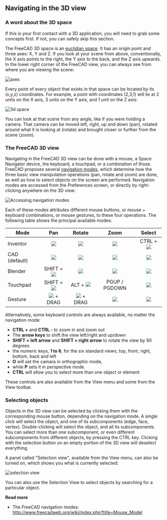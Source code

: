 ## Navigating in the 3D view

### A word about the 3D space

If this is your first contact with a 3D application, you will need to grab some concepts first. If not, you can safely skip this section.

The FreeCAD 3D space is an [euclidian space](https://en.wikipedia.org/wiki/Euclidean_space). It has an origin point and three axes: X, Y and Z. If you look at your scene from above, conventionally, the X axis points to the right, the Y axis to the back, and the Z axis upwards. In the lower right corner of the FreeCAD view, you can always see from where you are viewing the scene:

![axes](http://www.freecadweb.org/wiki/images/a/af/Axes_orientation.png) 

Every point of every object that exists in that space can be located by its (x,y,z) coordinates. For example, a point with coordinates (2,3,1) will lie at 2 units on the X axis, 3 units on the Y axis, and 1 unit on the Z axis:

![3d space](http://www.freecadweb.org/wiki/images/4/4a/3dspace_coordinates.jpg)

You can look at that scene from any angle, like if you were holding a camera. That camera can be moved left, right, up and down (pan), rotated around what it is looking at (rotate) and brought closer or further from the scene (zoom).

### The FreeCAD 3D view

Navigating in the FreeCAD 3D view can be done with a mouse, a Space Navigator device, the keyboard, a touchpad, or a combination of those. FreeCAD proposes several 
[navigation modes](http://www.freecadweb.org/wiki/index.php?title=Mouse_Model), which determine how the three basic view manipulation operations (pan, rotate and zoom) are done, as well as how to select objects on the screen are performed. Navigation modes are accessed from the Preferences screen, or directly by right-clicking anywhere on the 3D view:

![Accessing navigation modes](http://www.freecadweb.org/wiki/images/2/2e/Freecad-interface-05.jpg)

Each of these modes attributes different mouse buttons, or mouse + keyboard combinations, or mouse gestures, to these four operations. The following table shows the principal available modes:

| Mode                          | Pan           | Rotate     | Zoom      | Select     |
| ----------------------------- |:-------------:| :---------:|:---------:|:----------:|
| Inventor | ![](http://www.freecadweb.org/wiki/images/7/7e/Select-mouse.svg) | ![](http://www.freecadweb.org/wiki/images/9/92/Rotate-mouse.svg) | ![](http://www.freecadweb.org/wiki/images/b/bf/Zoom-mouse.svg) | CTRL + ![](http://www.freecadweb.org/wiki/images/7/7e/Select-mouse.svg) | 
| CAD (default) | ![](http://www.freecadweb.org/wiki/images/e/e9/Pan-mouse.svg) | ![](http://www.freecadweb.org/wiki/images/9/92/Rotate-mouse.svg) | ![](http://www.freecadweb.org/wiki/images/b/bf/Zoom-mouse.svg) | ![](http://www.freecadweb.org/wiki/images/7/7e/Select-mouse.svg) | 
| Blender | SHIFT + ![](http://www.freecadweb.org/wiki/images/e/e9/Pan-mouse.svg) | ![](http://www.freecadweb.org/wiki/images/e/e9/Pan-mouse.svg) | ![](http://www.freecadweb.org/wiki/images/b/bf/Zoom-mouse.svg) | ![](http://www.freecadweb.org/wiki/images/7/7e/Select-mouse.svg) | 
| Touchpad | SHIFT + ![](http://www.freecadweb.org/wiki/images/7/78/Touchpad.png) | ALT + ![](http://www.freecadweb.org/wiki/images/7/78/Touchpad.png) | PGUP / PGDOWN | ![](http://www.freecadweb.org/wiki/images/b/bb/Select-touchpad.png) |
| Gesture | ![](http://www.freecadweb.org/wiki/images/0/06/Pan-mouse-Ctrl.svg) + DRAG | ![](http://www.freecadweb.org/wiki/images/7/7e/Select-mouse.svg) + DRAG | ![](http://www.freecadweb.org/wiki/images/b/bf/Zoom-mouse.svg) | ![](http://www.freecadweb.org/wiki/images/7/7e/Select-mouse.svg) |

Alternatively, some keyboard controls are always available, no matter the navigation mode: 

 - **CTRL +** and **CTRL -** to zoom in and zoom out 
 - The **arrow keys** to shift the view left/right and up/down 
 - **SHIFT + left arrow** and **SHIFT + right arrow** to rotate the view by 90 degrees 
 - the numeric keys, **1 to 6**, for the six standard views, top, front, right, bottom, back and left
 - **O** will set the camara in orthographic mode, 
 - while **P** sets it in perspective mode. 
 - **CTRL** will allow you to select more than one object or element

These controls are also available from the View menu and some from the View toolbar.

### Selecting objects

Objects in the 3D view can be selected by clicking them with the corresponding mouse button, depending on the navigation mode. A single click will select the object, and one of its subcomponents (edge, face, vertex). Double-clicking will select the object, and all its subcomponents. You can select more than one subcomponent, or even different subcomponents from different objects, by pressing the CTRL key. Clicking with the selection button on an empty portion of the 3D view will deselect everything.

A panel called "Selection view", available from the View menu, can also be turned on, which shows you what is currently selected:

![selection view](http://www.freecadweb.org/wiki/images/c/c5/Selection_view.jpg)

You can also use the Selection View to select objects by searching for a particular object.

**Read more**

* The FreeCAD navigation modes: http://www.freecadweb.org/wiki/index.php?title=Mouse_Model
